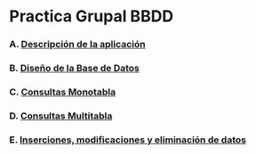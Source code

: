 # Practica Grupal BBDD
### A. [Descripción de la aplicación](Descripción-aplicación.md)
### B. [Diseño de la Base de Datos](Diseño-BBDD.sql)
### C. [Consultas Monotabla](Consultas-monotabla.sql)
### D. [Consultas Multitabla](Consultas-multitabla.sql)
### E. [Inserciones, modificaciones y eliminación de datos](inserciones-modificaciones-eliminaciones.sql)
